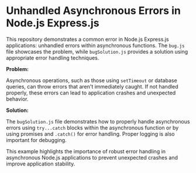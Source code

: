 # Unhandled Asynchronous Errors in Node.js Express.js

This repository demonstrates a common error in Node.js Express.js applications: unhandled errors within asynchronous functions.  The `bug.js` file showcases the problem, while `bugSolution.js` provides a solution using appropriate error handling techniques.

**Problem:**

Asynchronous operations, such as those using `setTimeout` or database queries, can throw errors that aren't immediately caught.  If not handled properly, these errors can lead to application crashes and unexpected behavior.

**Solution:**

The `bugSolution.js` file demonstrates how to properly handle asynchronous errors using `try...catch` blocks within the asynchronous function or by using promises and `.catch()` for error handling.  Proper logging is also important for debugging.

This example highlights the importance of robust error handling in asynchronous Node.js applications to prevent unexpected crashes and improve application stability.